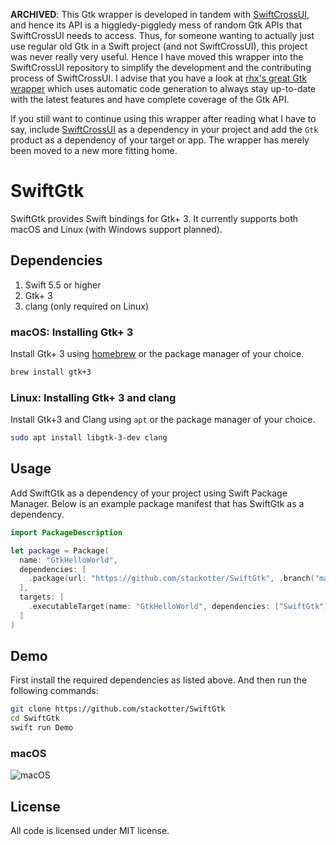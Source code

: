 **ARCHIVED**: This Gtk wrapper is developed in tandem with
[SwiftCrossUI](https://github.com/stackotter/swift-cross-ui), and hence its API is a
higgledy-piggledy mess of random Gtk APIs that SwiftCrossUI needs to access. Thus, for someone
wanting to actually just use regular old Gtk in a Swift project (and not SwiftCrossUI), this project
was never really very useful. Hence I have moved this wrapper into the SwiftCrossUI repository to
simplify the development and the contributing process of SwiftCrossUI. I advise that you have a look at
[rhx's great Gtk wrapper](https://github.com/rhx/SwiftGtk) which uses automatic code generation to
always stay up-to-date with the latest features and have complete coverage of the Gtk API.

If you still want to continue using this wrapper after reading what I have to say, include
[SwiftCrossUI](https://github.com/stackotter/swift-cross-ui) as a dependency in your project and add
the `Gtk` product as a dependency of your target or app. The wrapper has merely been moved to a new
more fitting home.

# SwiftGtk

SwiftGtk provides Swift bindings for Gtk+ 3. It currently supports both macOS and Linux (with Windows support planned).

## Dependencies

1. Swift 5.5 or higher
2. Gtk+ 3
3. clang (only required on Linux)

### macOS: Installing Gtk+ 3

Install Gtk+ 3 using [homebrew](http://brew.sh/) or the package manager of your choice.

```bash
brew install gtk+3
```

### Linux: Installing Gtk+ 3 and clang

Install Gtk+3 and Clang using `apt` or the package manager of your choice.

```bash
sudo apt install libgtk-3-dev clang
```

## Usage

Add SwiftGtk as a dependency of your project using Swift Package Manager. Below is an example package manifest that has SwiftGtk as a dependency.

```swift
import PackageDescription

let package = Package(
  name: "GtkHelloWorld",
  dependencies: [
    .package(url: "https://github.com/stackotter/SwiftGtk", .branch("main"))
  ],
  targets: [
    .executableTarget(name: "GtkHelloWorld", dependencies: ["SwiftGtk"])
  ]
)
```

## Demo

First install the required dependencies as listed above. And then run the following commands:

```bash
git clone https://github.com/stackotter/SwiftGtk
cd SwiftGtk
swift run Demo
```

### macOS

![macOS](https://github.com/stackotter/SwiftGtk/blob/main/Screenshots/Demo_macOS.png?raw=true)

## License

All code is licensed under MIT license.
